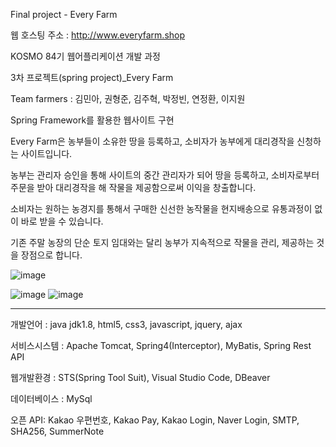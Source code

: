 Final project - Every Farm

웹 호스팅 주소 : http://www.everyfarm.shop

KOSMO 84기 웹어플리케이션 개발 과정

3차 프로젝트(spring project)_Every Farm

Team farmers : 김민아, 권형준, 김주혁, 박정빈, 연정환, 이지원

Spring Framework를 활용한 웹사이트 구현

Every Farm은 농부들이 소유한 땅을 등록하고, 소비자가 농부에게 대리경작을 신청하는 사이트입니다.

농부는 관리자 승인을 통해 사이트의 중간 관리자가 되어 땅을 등록하고, 소비자로부터 주문을 받아 대리경작을 해 작물을 제공함으로써 이익을 창출합니다.

소비자는 원하는 농경지를 통해서 구매한 신선한 농작물을 현지배송으로 유통과정이 없이 바로 받을 수 있습니다.

기존 주말 농장의 단순 토지 임대와는 달리 농부가 지속적으로 작물을 관리, 제공하는 것을 장점으로 합니다.

![image](https://user-images.githubusercontent.com/79892930/135019945-3635b3da-7545-411d-b716-8215915a5433.png)


![image](https://user-images.githubusercontent.com/79892930/135019969-ced09b3b-098b-44cb-94af-82a6747e3049.png)
![image](https://user-images.githubusercontent.com/79892930/135019975-3253d338-2997-49b5-ae31-e0c38d370e02.png)


------------------------------------

개발언어 : java jdk1.8, html5, css3, javascript, jquery, ajax

서비스시스템 : Apache Tomcat, Spring4(Interceptor), MyBatis, Spring Rest API

웹개발환경 : STS(Spring Tool Suit), Visual Studio Code, DBeaver

데이터베이스 : MySql

오픈 API: Kakao 우편번호, Kakao Pay, Kakao Login, Naver Login, SMTP, SHA256, SummerNote
